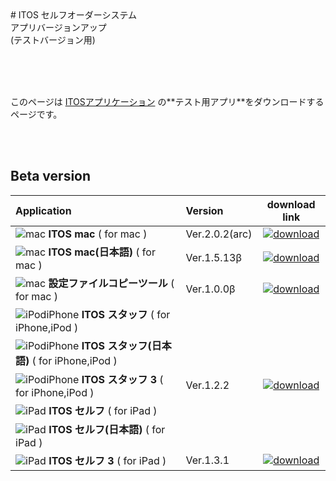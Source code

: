 <title>ベータ版</title>
# ITOS セルフオーダーシステム <br> アプリバージョンアップ<br>(テストバージョン用)

<br><br><br>

<p class="center">
このページは
<a href="http://www.it-ordersystem.jp/">ITOSアプリケーション</a>
の**テスト用アプリ**をダウンロードするページです。<br>
</p>
<br><br>

## Beta version


| Application | Version | download link |
|:-----------|:------------|:------------:|
| ![mac](https://itordersystem.github.io/itos/icon_mac.png "mac") **ITOS mac** ( for mac )| Ver.2.0.2(arc) | [![download](https://itordersystem.github.io/itos/download.png "download")](https://itordersystem.github.io/itos/mac/prerelease/ITOS.app.zip "ITOS mac") |
| ![mac](https://itordersystem.github.io/itos/icon_mac.png "mac") **ITOS mac(日本語)** ( for mac )| Ver.1.5.13β | [![download](https://itordersystem.github.io/itos/download.png "download")](https://itordersystem.github.io/itos/mac_jp/ver_1_5_13_beta/ITOS.app.zip "ITOS mac") |
| ![mac](https://itordersystem.github.io/itos/icon_mac.png "mac") **設定ファイルコピーツール** ( for mac )| Ver.1.0.0β | [![download](https://itordersystem.github.io/itos/download.png "download")](https://itordersystem.github.io/itos/mac_tools/ITOS_tools.app.zip "mac tools") |
| ![iPodiPhone](https://itordersystem.github.io/itos/icon_staff.png "iPodiPhone")  **ITOS スタッフ** ( for iPhone,iPod ) |  | |
| ![iPodiPhone](https://itordersystem.github.io/itos/icon_staff.png "iPodiPhone")  **ITOS スタッフ(日本語)** ( for iPhone,iPod ) | | |
| ![iPodiPhone](https://itordersystem.github.io/itos/icon_staff3.png "iPodiPhone")  **ITOS スタッフ 3** ( for iPhone,iPod ) | Ver.1.2.2 | [![download](https://itordersystem.github.io/itos/download.png "download")](itms-services://?action=download-manifest&url=https://itordersystem.github.io/itos/staff3/prerelease/ITOSOrderTerm3.plist "ITOS staff3") |
| ![iPad](https://itordersystem.github.io/itos/icon_self.png "iPad") **ITOS セルフ** ( for iPad ) | | |
| ![iPad](https://itordersystem.github.io/itos/icon_self.png "iPad") **ITOS セルフ(日本語)** ( for iPad ) | | |
| ![iPad](https://itordersystem.github.io/itos/icon_self3.png "iPad") **ITOS セルフ 3** ( for iPad ) | Ver.1.3.1 | [![download](https://itordersystem.github.io/itos/download.png "download")](itms-services://?action=download-manifest&url=https://itordersystem.github.io/itos/self3/prerelease/ITOS_SelfOrder3.plist "ITOS sefl3") |

<br>

